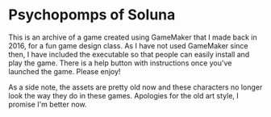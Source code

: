 # Psychopomps of Soluna
This is an archive of a game created using GameMaker that I made back in 2016, for a fun game design class. As I have not used GameMaker since then, I have included the executable so that people can easily install and play the game. There is a help button with instructions once you've launched the game. Please enjoy!


As a side note, the assets are pretty old now and these characters no longer look the way they do in these games. Apologies for the old art style, I promise I'm better now.
